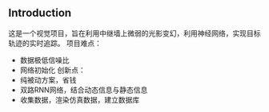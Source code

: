 ## Introduction
这是一个视觉项目，旨在利用中继墙上微弱的光影变幻，利用神经网络，实现目标轨迹的实时追踪。
项目难点：
- 数据极低信噪比
- 网络初始化
创新点：
- 纯被动方案，省钱
- 双路RNN网络，结合动态信息与静态信息
- 收集数据，渲染仿真数据，建立数据库
